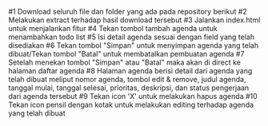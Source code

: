 #1 Download seluruh file dan folder yang ada pada repository berikut
#2 Melakukan extract terhadap hasil download tersebut
#3 Jalankan index.html untuk menjalankan fitur
#4 Tekan tombol tambah agenda untuk menambahkan todo list
#5 Isi detail agenda sesuai dengan field yang telah disediakan
#6 Tekan tombol "Simpan" untuk menyimpan agenda yang telah dibuat/Tekan tombol "Batal" untuk membatalkan pembuatan agenda
#7 Setelah menekan tombol "Simpan" atau "Batal" maka akan di direct ke halaman daftar agenda
#8 Halaman agenda berisi detail dari agenda yang telah dibuat meliput nomor agenda, tombol edit & remove, judul agenda, tanggal mulai, tanggal selesai, prioritas, deskripsi, dan status pengerjaan dari agenda tersebut
#9 Tekan icon 'X' untuk melakukan hapus agenda
#10 Tekan icon pensil dengan kotak untuk melakukan editing terhadap agenda yang telah dibuat